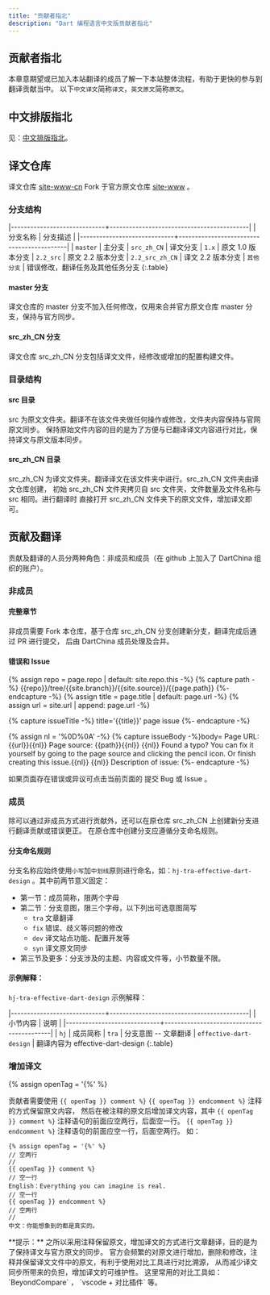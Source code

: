 ```yaml
---
title: "贡献者指北"
description: "Dart 编程语言中文版贡献者指北"
---
```


## 贡献者指北

本章意期望或已加入本站翻译的成员了解一下本站整体流程，有助于更快的参与到翻译贡献当中。
以下`中文译文`简称`译文`，`英文原文`简称`原文`。

## 中文排版指北

见：[中文排版指北](/about_zh_CN/chinese-copywriting-guidelines)。

## 译文仓库

译文仓库 [site-www-cn](https://github.com/dartchina/site-www-cn/tree/src_zh_CN)
Fork 于官方原文仓库 [site-www](https://github.com/dart-lang/site-www) 。

### 分支结构

|-----------------------------+-------------------------------------------|
| 分支名称                     | 分支描述                                    |
|-----------------------------+-------------------------------------------|
| `master`                    | 主分支
| `src_zh_CN`                 | 译文分支
| `1.x`                       | 原文 1.0 版本分支
| `2.2_src`                   | 原文 2.2 版本分支
| `2.2_src_zh_CN`             | 译文 2.2 版本分支
| `其他分支`                   | 错误修改，翻译任务及其他任务分支
{:.table}

#### master 分支

译文仓库的 master 分支不加入任何修改，仅用来合并官方原文仓库 master 分支，保持与官方同步。

#### src_zh_CN 分支

译文仓库 src_zh_CN 分支包括译文文件，经修改或增加的配置构建文件。

### 目录结构

#### src 目录

src 为原文文件夹。翻译不在该文件夹做任何操作或修改，文件夹内容保持与官网原文同步。
保持原始文件内容的目的是为了方便与已翻译译文内容进行对比，保持译文与原文版本同步。

#### src_zh_CN 目录

src_zh_CN 为译文文件夹。翻译译文在该文件夹中进行。src_zh_CN 文件夹由译文仓库创建，
初始 src_zh_CN 文件夹拷贝自 src 文件夹，文件数量及文件名称与 src 相同。进行翻译时
直接打开 src_zh_CN 文件夹下的原文文件，增加译文即可。


## 贡献及翻译

贡献及翻译的人员分两种角色：非成员和成员（在 github 上加入了 DartChina 组织的账户）。

### 非成员

#### 完整章节

非成员需要 Fork 本仓库，基于仓库 src_zh_CN 分支创建新分支，翻译完成后通过 PR 进行提交，
后由 DartChina 成员处理及合并。

#### 错误和 Issue

{% assign repo = page.repo | default: site.repo.this -%}
{% capture path -%} {{repo}}/tree/{{site.branch}}/{{site.source}}/{{page.path}} {%- endcapture -%}
{% assign title = page.title | default: page.url -%}
{% assign url = site.url | append: page.url -%}

{% capture issueTitle -%} title='{{title}}' page issue {%- endcapture -%}

{% assign nl = '%0D%0A' -%}
{% capture issueBody -%}body=
Page URL: {{url}}{{nl}}
Page source: {{path}}{{nl}}
{{nl}}
Found a typo? You can fix it yourself by going to the page source and clicking the pencil icon. Or finish creating this issue.{{nl}}
{{nl}}
Description of issue:
{%- endcapture -%}

如果页面存在错误或异议可点击当前页面的
<span class="btn-group" aria-label="Page GitHub links" role="group">
  <a href="{{path}}" class="btn no-automatic-external" title="View page source" target="_blank" rel="noopener">
    <i class="fas fa-file-alt fa-sm"></i>
  </a>
  <a href="{{repo}}/issues/new?{{issueTitle}}&{{issueBody}}" class="btn no-automatic-external" title="Report an issue with this page"
    target="_blank" rel="noopener">
    <i class="fas fa-bug fa-sm"></i>
  </a>
</span>
提交 Bug 或 Issue 。

### 成员

除可以通过非成员方式进行贡献外，还可以在原仓库 src_zh_CN 上创建新分支进行翻译贡献或错误更正。
在原仓库中创建分支应遵循分支命名规则。

#### 分支命名规则

分支名称应始终使用`小写`加`中划线`原则进行命名，如：`hj-tra-effective-dart-design` 。其中前两节意义固定：

- 第一节：成员简称，限两个字母
- 第二节：分支意图，限三个字母，以下列出可选意图简写
  - `tra` 文章翻译
  - `fix` 错误、歧义等问题的修改
  - `dev` 译文站点功能、配置开发等
  - `syn` 译文原文同步
- 第三节及更多：分支涉及的主题、内容或文件等，小节数量不限。

#### 示例解释：

`hj-tra-effective-dart-design` 示例解释：

|-----------------------------+-------------------------------------------|
| 小节内容                     | 说明                                       |
|-----------------------------+-------------------------------------------|
| `hj`                        | 成员简称
| `tra`                       | 分支意图 -- 文章翻译
| `effective-dart-design`     | 翻译内容为 effective-dart-design
{:.table}

### 增加译文

{% assign openTag = '{%' %}

贡献者需要使用 `{{ openTag }} comment %}` `{{ openTag }} endcomment %}` 注释的方式保留原文内容，
然后在被注释的原文后增加译文内容，其中 `{{ openTag }} comment %}` 注释语句的前面应空两行，后面空一行。
`{{ openTag }} endcomment %}` 注释语句的前面应空一行，后面空两行。
如：

```
{% assign openTag = '{%' %}
// 空两行
// 
{{ openTag }} comment %}    
// 空一行
English：Everything you can imagine is real.
// 空一行
{{ openTag }} endcomment %}
// 空两行
// 
中文：你能想象到的都是真实的。
```

<aside class="alert alert-info" markdown="1">
**提示：**
之所以采用注释保留原文，增加译文的方式进行文章翻译，目的是为了保持译文与官方原文的同步。
官方会频繁的对原文进行增加，删除和修改，注释并保留译文文件中的原文，有利于使用对比工具进行对比溯源，
从而减少译文同步所带来的负担，增加译文的可维护性。
这里常用的对比工具如：`BeyondCompare` ， `vscode + 对比插件` 等。
</aside>

